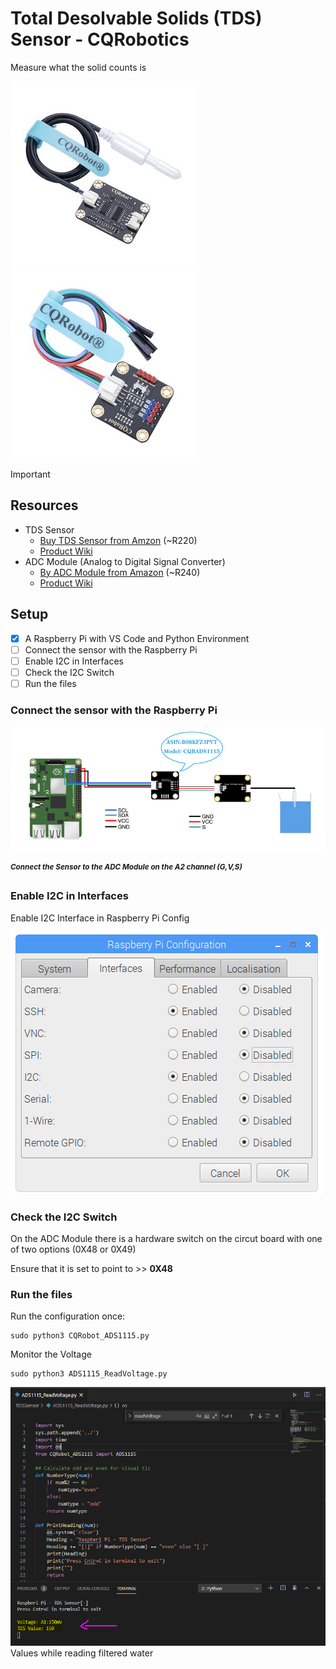 # Total Desolvable Solids (TDS) Sensor - CQRobotics #
Measure what the solid counts is

![](https://raw.githubusercontent.com/mariusvrstr/hydriot/main/Raspberry%20Pi/TDS%20Sensor%20(CQRobotics)/resources/tds_sensor.jpg)
![](https://raw.githubusercontent.com/mariusvrstr/hydriot/main/Raspberry%20Pi/TDS%20Sensor%20(CQRobotics)/resources/adc_module.jpg)

Important

## Resources ##

+ TDS Sensor
    + [Buy TDS Sensor from Amzon](https://www.amazon.com/CQRobot-Ocean-Compatible-Scientific-Laboratory/dp/B08KXRHK7H/ref=sr_1_4?crid=1KJNXUKV7RPCC&dchild=1&keywords=tds+meter+sensor&qid=1611391268&sprefix=TDS+Meter+Sensor%2Cdigital-text%2C1004&sr=8-4) (~R220)
    + [Product Wiki](http://www.cqrobot.wiki/index.php/Liquid_Level_Sensor)
+  ADC Module (Analog to Digital Signal Converter)
    + [By ADC Module from Amazon](https://www.amazon.com/gp/product/B08KFZ3PVT/ref=ppx_yo_dt_b_asin_title_o00_s00?ie=UTF8&psc=1) (~R240)
    + [Product Wiki](http://www.cqrobot.wiki/index.php/ADS1115_16-Bit_ADC_Module)

## Setup ##

- [X] A Raspberry Pi with VS Code and Python Environment 
- [ ] Connect the sensor with the Raspberry Pi
- [ ] Enable I2C in Interfaces
- [ ] Check the I2C Switch
- [ ] Run the files

### Connect the sensor with the Raspberry Pi ###

![](https://raw.githubusercontent.com/mariusvrstr/hydriot/main/Raspberry%20Pi/TDS%20Sensor%20(CQRobotics)/resources/connection.jpg)

___<sup>Connect the Sensor to the ADC Module on the A2 channel (G,V,S)</sup>___


### Enable I2C in Interfaces ###

Enable I2C Interface in Raspberry Pi Config

![](https://raw.githubusercontent.com/mariusvrstr/hydriot/main/Raspberry%20Pi/TDS%20Sensor%20(CQRobotics)/resources/I2C_config.png)

### Check the I2C Switch ###

On the ADC Module there is a hardware switch on the circut board with one of two options (0X48 or 0X49)

Ensure that it is set to point to >> **0X48**

### Run the files ###

Run the configuration once:

```console
sudo python3 CQRobot_ADS1115.py
```

Monitor the Voltage

```console
sudo python3 ADS1115_ReadVoltage.py
```

![](https://raw.githubusercontent.com/mariusvrstr/hydriot/main/Raspberry%20Pi/TDS%20Sensor%20(CQRobotics)/resources/running.PNG)
Values while reading filtered water
